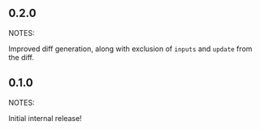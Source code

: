 ## 0.2.0

NOTES:

Improved diff generation, along with exclusion of `inputs` and `update` from the diff.

## 0.1.0

NOTES:

Initial internal release!

